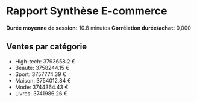 # Rapport Synthèse E-commerce

**Durée moyenne de session:** 10.8 minutes
**Corrélation durée/achat:** 0,000

## Ventes par catégorie

- High-tech: 3793658.2 €
- Beauté: 3758244.15 €
- Sport: 3757774.39 €
- Maison: 3754012.84 €
- Mode: 3744364.43 €
- Livres: 3741986.26 €
